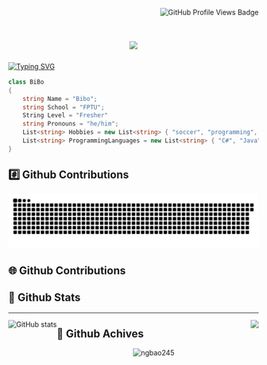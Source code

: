 <!-- Introduction -->
<p align="right">
  <img src="https://komarev.com/ghpvc/?username=ngbao245&style=for-the-badge&base=1000&color=AE82CE" alt="GitHub Profile Views Badge">
</p>
<h1 align="center">
    <img src="https://readme-typing-svg.herokuapp.com/?font=Righteous&size=40&color=AE82CE&center=true&vCenter=true&width=500&height=70&duration=3000&lines=Hi+There!+👋;+I'm+BaoBiBo!;" />
</h1>

<a href="https://git.io/typing-svg"><img src="https://readme-typing-svg.herokuapp.com?font=ui-monospace%2C+SFMono-Regular%2C+%22SF+Mono%22%2C+Menlo%2C+Consolas%2C+%22Liberation+Mono%22%2C+monospace&size=12&duration=0.000000000000000000000001&pause=0.0000000000000000001&color=AE82CE&repeat=false&vCenter=true&multiline=true&random=false&width=1000&height=40&lines=BiBo%3E+My+name+is+Bao%2C+a+fresher+at+FPTU%2C+passionate+about+programming+with+proficiency+in+C%23.+;BiBo%3E+My+goal+is+to+become+a+fullstack+software+engineer." alt="Typing SVG" /></a>

```csharp
class BiBo
{
    string Name = "Bibo";
    string School = "FPTU";
    String Level = "Fresher"
    string Pronouns = "he/him";
    List<string> Hobbies = new List<string> { "soccer", "programming", "music", "travel" };
    List<string> ProgrammingLanguages = new List<string> { "C#", "Java", "JavaScript", "TypeScript" };
}
```

## #️⃣ Github Contributions
![snake gif](https://github.com/ngbao245/ngbao245/blob/output/github-contribution-grid-snake-dark.svg)

## 🌐 Github Contributions


## 📶 Github Stats
---
  <img height="200" align="left" src="https://github-readme-stats.vercel.app/api?username=ngbao245&theme=material-palenight&show_icons=true" alt="GitHub stats">
  <img height="200" align="right" src="https://github-readme-stats.vercel.app/api/top-langs/?username=ngbao245&theme=material-palenight&layout=compact&langs_count=5">

## 💎 Github Achives
<p align="center">
  <img src="https://github-profile-trophy.vercel.app/?username=ngbao245&no-frame=true&no-bg=false&row=1&column=-1&rank=SSS,SS,S,AAA,AA,A,B,C,SECRET&theme=nord" alt="ngbao245" />
</p>






